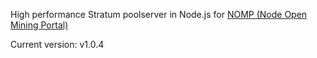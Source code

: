 High performance Stratum poolserver in Node.js for [NOMP (Node Open Mining Portal)](https://github.com/foxer666/node-open-mining-portal)

Current version: v1.0.4